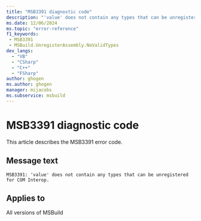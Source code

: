 ```yaml
---
title: "MSB3391 diagnostic code"
description: "'value' does not contain any types that can be unregistered for COM Interop."
ms.date: 12/06/2024
ms.topic: "error-reference"
f1_keywords:
 - MSB3391
 - MSBuild.UnregisterAssembly.NoValidTypes
dev_langs:
  - "VB"
  - "CSharp"
  - "C++"
  - "FSharp"
author: ghogen
ms.author: ghogen
manager: mijacobs
ms.subservice: msbuild
---
```


# MSB3391 diagnostic code

<!-- :::ErrorDefinitionDescription::: -->
<!-- :::editable-content name="introDescription"::: -->
This article describes the MSB3391 error code.
<!-- :::editable-content-end::: -->

## Message text

`MSB3391: 'value' does not contain any types that can be unregistered for COM Interop.`

<!-- :::editable-content name="postOutputDescription"::: -->
<!--
{StrBegin="MSB3391: "}
-->
<!-- :::editable-content-end::: -->
<!-- :::ErrorDefinitionDescription-end::: -->

## Applies to

All versions of MSBuild
